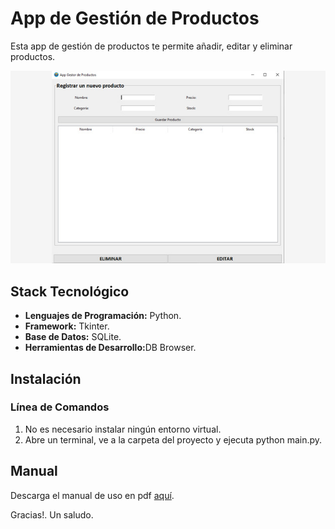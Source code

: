 <h1>App de Gestión de Productos</h1>

<p>Esta app de gestión de productos te permite añadir, editar y eliminar productos.</p>
<a href="https://github.com/sergioacunamartin/app-gestion-productos" title="Ver Proyecto App Gestión de Productos"><img src="https://github.com/sergioacunamartin/app-gestion-productos/blob/main/cabecera-app-productos.jpg" alt="Imagen Cabecera App Gestión de Productos" /></a>

<h2>Stack Tecnológico</h2>
<ul>
    <li><strong>Lenguajes de Programación:</strong> Python.</li>
    <li><strong>Framework:</strong> Tkinter.</li>
    <li><strong>Base de Datos:</strong> SQLite.</li>
    <li><strong>Herramientas de Desarrollo:</strong>DB Browser.</li>
</ul>

<h2>Instalación</h2>
<h3>Línea de Comandos</h3>
<ol>
    <li>No es necesario instalar ningún entorno virtual.</li>
    <li>Abre un terminal, ve a la carpeta del proyecto y ejecuta python main.py.</li>
</ol>

<h2>Manual</h2>
<p>Descarga el manual de uso en pdf <a href="https://github.com/sergioacunamartin/app-gestion-tareas/blob/main/manual-app-tareas.pdf" title="Descargar Manual de Uso">aquí</a>.</p>

<p>Gracias!. Un saludo.</p>
